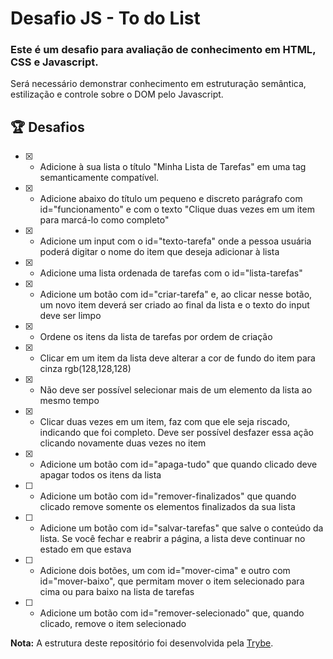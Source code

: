 
<!-- Olá, Tryber!
Esse é apenas um arquivo inicial para o README do seu projeto.
É essencial que você preencha esse documento por conta própria, ok?
Não deixe de usar nossas dicas de escrita de README de projetos, e deixe sua criatividade brilhar!
:warning: IMPORTANTE: você precisa deixar nítido:
- quais arquivos/pastas foram desenvolvidos por você; 
- quais arquivos/pastas foram desenvolvidos por outra pessoa estudante;
- quais arquivos/pastas foram desenvolvidos pela Trybe.
-->

# Desafio JS - To do List

### Este é um desafio para avaliação de conhecimento em **HTML**, **CSS** e **Javascript**.


Será necessário demonstrar conhecimento em estruturação semântica, estilização e controle sobre o DOM pelo Javascript.

## :trophy: Desafios

- [x]  - Adicione à sua lista o título "Minha Lista de Tarefas" em uma tag semanticamente compatível.

- [x] - Adicione abaixo do título um pequeno e discreto parágrafo com id="funcionamento" e com o texto "Clique duas vezes em um item para marcá-lo como completo"

- [x] -  Adicione um input com o id="texto-tarefa" onde a pessoa usuária poderá digitar o nome do item que deseja adicionar à lista

- [x] - Adicione uma lista ordenada de tarefas com o id="lista-tarefas"

- [x] - Adicione um botão com id="criar-tarefa" e, ao clicar nesse botão, um novo item deverá ser criado ao final da lista e o texto do input deve ser limpo

- [x] - Ordene os itens da lista de tarefas por ordem de criação

- [x] - Clicar em um item da lista deve alterar a cor de fundo do item para cinza rgb(128,128,128)

- [x] - Não deve ser possível selecionar mais de um elemento da lista ao mesmo tempo

- [x] - Clicar duas vezes em um item, faz com que ele seja riscado, indicando que foi completo. Deve ser possível desfazer essa ação clicando novamente duas vezes no item

- [x] - Adicione um botão com id="apaga-tudo" que quando clicado deve apagar todos os itens da lista

- [ ] - Adicione um botão com id="remover-finalizados" que quando clicado remove somente os elementos finalizados da sua lista

- [ ] - Adicione um botão com id="salvar-tarefas" que salve o conteúdo da lista. Se você fechar e reabrir a página, a lista deve continuar no estado em que estava

- [ ] - Adicione dois botões, um com id="mover-cima" e outro com id="mover-baixo", que permitam mover o item selecionado para cima ou para baixo na lista de tarefas

- [ ] - Adicione um botão com id="remover-selecionado" que, quando clicado, remove o item selecionado


**Nota:** A estrutura deste repositório foi desenvolvida pela [Trybe](https://www.betrybe.com/).

